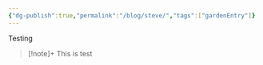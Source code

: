 ```yaml
---
{"dg-publish":true,"permalink":"/blog/steve/","tags":["gardenEntry"]}
---
```




Testing
> [!note]+
> This is test